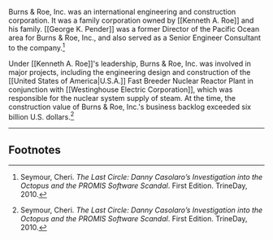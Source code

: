 Burns & Roe, Inc. was an international engineering and construction corporation. It was a family corporation owned by [[Kenneth A. Roe]] and his family. [[George K. Pender]] was a former Director of the Pacific Ocean area for Burns & Roe, Inc., and also served as a Senior Engineer Consultant to the company.[^1]

Under [[Kenneth A. Roe]]'s leadership, Burns & Roe, Inc. was involved in major projects, including the engineering design and construction of the [[United States of America|U.S.A.]] Fast Breeder Nuclear Reactor Plant in conjunction with [[Westinghouse Electric Corporation]], which was responsible for the nuclear system supply of steam. At the time, the construction value of Burns & Roe, Inc.'s business backlog exceeded six billion U.S. dollars.[^1]

---
## Footnotes

[^1]: Seymour, Cheri. *The Last Circle: Danny Casolaro’s Investigation into the Octopus and the PROMIS Software Scandal*. First Edition. TrineDay, 2010.